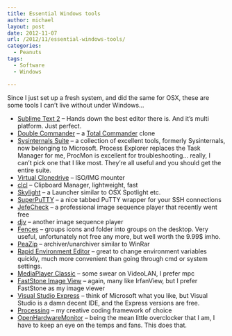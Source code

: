 ```yaml
---
title: Essential Windows tools
author: michael
layout: post
date: 2012-11-07
url: /2012/11/essential-windows-tools/
categories:
  - Peanuts
tags:
  - Software
  - Windows

---
```

Since I just set up a fresh system, and did the same for OSX, these are some tools I can&#8217;t live without under Windows&#8230;

  * [Sublime Text 2][1] – Hands down the best editor there is. And it&#8217;s multi platform. Just perfect.
  * [Double Commander][2] – a [Total Commander][3] clone
  * [Sysinternals Suite][4] – a collection of excellent tools, formerly Sysinternals, now belonging to Microsoft. Process Explorer replaces the Task Manager for me, ProcMon is excellent for troubleshooting&#8230; really, I can&#8217;t pick one that I like most. They&#8217;re all useful and you should get the entire suite.
  * [Virtual Clonedrive][5] – ISO/IMG mounter
  * [clcl][6] – Clipboard Manager, lightweight, fast
  * [Skylight][7] – a Launcher similar to OSX Spotlight etc.
  * [SuperPuTTY][8] – a nice tabbed PuTTY wrapper for your SSH connections
  * [JefeCheck][9] – a professional image sequence player that recently went free
  * [djv][10] – another image sequence player
  * [Fences][11] – groups icons and folder into groups on the desktop. Very useful, unfortunately not free any more, but well worth the 9.99$ imho.
  * [PeaZip][12] – archiver/unarchiver similar to WinRar
  * [Rapid Environment Editor][13] – great to change environment variables quickly, much more convenient than going through cmd or system settings.
  * [MediaPlayer Classic][14] – some swear on VideoLAN, I prefer mpc
  * [FastStone Image View][15] – again, many like IrfanView, but I prefer FastStone as my image viewer
  * [Visual Studio Express][16] – think of Microsoft what you like, but Visual Studio is a damn decent IDE, and the Express versions are free.
  * [Processing][17] – my creative coding framework of choice
  * [OpenHardwareMonitor][18] – being the mean little overclocker that I am, I have to keep an eye on the temps and fans. This does that.

 [1]: http://www.sublimetext.com
 [2]: http://doublecmd.sourceforge.net
 [3]: www.ghisler.com
 [4]: http://technet.microsoft.com/en-us/sysinternals/bb842062
 [5]: http://www.slysoft.com/en/virtual-clonedrive.html
 [6]: www.nakka.com/soft/clcl/index_eng.html
 [7]: www.candylabs.com/Skylight
 [8]: http://code.google.com/p/superputty/
 [9]: http://jefecheck.jefecorp.com
 [10]: http://djv.sourceforge.net
 [11]: http://www.stardock.com/products/fences/
 [12]: http://peazip.sourceforge.net/
 [13]: http://www.rapidee.com/en/about
 [14]: http://mpc-hc.sourceforge.net/
 [15]: http://www.faststone.org/FSViewerDownload.htm
 [16]: http://www.microsoft.com/visualstudio/eng/products/visual-studio-express-products
 [17]: http://processing.org
 [18]: http://openhardwaremonitor.org/